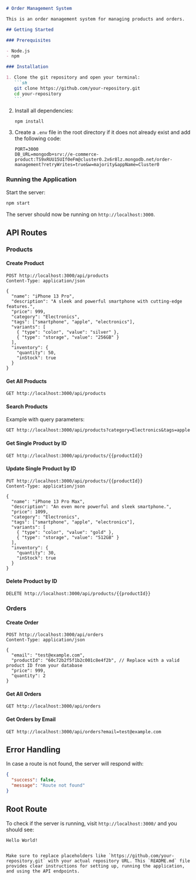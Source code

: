 ````markdown
# Order Management System

This is an order management system for managing products and orders.

## Getting Started

### Prerequisites

- Node.js
- npm

### Installation

1. Clone the git repository and open your terminal:
   ```sh
   git clone https://github.com/your-repository.git
   cd your-repository
   ```
````

2. Install all dependencies:

   ```sh
   npm install
   ```

3. Create a `.env` file in the root directory if it does not already exist and add the following code:

   ```env
   PORT=3000
   DB_URL=mongodb+srv://e-commerce-product:TS9xRUU15UIf0eFm@cluster0.2x6r8lz.mongodb.net/order-management?retryWrites=true&w=majority&appName=Cluster0
   ```

### Running the Application

Start the server:

```sh
npm start
```

The server should now be running on `http://localhost:3000`.

## API Routes

### Products

#### Create Product

```http
POST http://localhost:3000/api/products
Content-Type: application/json

{
  "name": "iPhone 13 Pro",
  "description": "A sleek and powerful smartphone with cutting-edge features.",
  "price": 999,
  "category": "Electronics",
  "tags": ["smartphone", "apple", "electronics"],
  "variants": [
    { "type": "color", "value": "silver" },
    { "type": "storage", "value": "256GB" }
  ],
  "inventory": {
    "quantity": 50,
    "inStock": true
  }
}
```

#### Get All Products

```http
GET http://localhost:3000/api/products
```

#### Search Products

Example with query parameters:

```http
GET http://localhost:3000/api/products?category=Electronics&tags=apple
```

#### Get Single Product by ID

```http
GET http://localhost:3000/api/products/{{productId}}
```

#### Update Single Product by ID

```http
PUT http://localhost:3000/api/products/{{productId}}
Content-Type: application/json

{
  "name": "iPhone 13 Pro Max",
  "description": "An even more powerful and sleek smartphone.",
  "price": 1099,
  "category": "Electronics",
  "tags": ["smartphone", "apple", "electronics"],
  "variants": [
    { "type": "color", "value": "gold" },
    { "type": "storage", "value": "512GB" }
  ],
  "inventory": {
    "quantity": 30,
    "inStock": true
  }
}
```

#### Delete Product by ID

```http
DELETE http://localhost:3000/api/products/{{productId}}
```

### Orders

#### Create Order

```http
POST http://localhost:3000/api/orders
Content-Type: application/json

{
  "email": "test@example.com",
  "productId": "60c72b2f5f1b2c001c8e4f2b", // Replace with a valid product ID from your database
  "price": 999,
  "quantity": 2
}
```

#### Get All Orders

```http
GET http://localhost:3000/api/orders
```

#### Get Orders by Email

```http
GET http://localhost:3000/api/orders?email=test@example.com
```

## Error Handling

In case a route is not found, the server will respond with:

```json
{
  "success": false,
  "message": "Route not found"
}
```

## Root Route

To check if the server is running, visit `http://localhost:3000/` and you should see:

```
Hello World!
```

```

Make sure to replace placeholders like `https://github.com/your-repository.git` with your actual repository URL. This `README.md` file provides clear instructions for setting up, running the application, and using the API endpoints.
```
